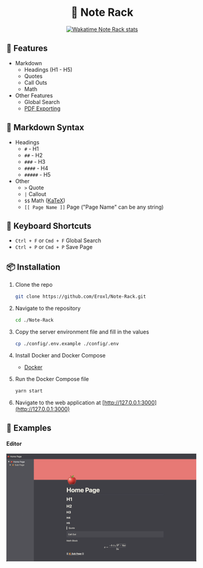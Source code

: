 <h1 align="center">
    📝 Note Rack
</h1>

<div align="center">
    <a href="https://wakatime.com/@Eroxl"><img src="https://wakatime.com/badge/user/f69fecb5-785d-48d4-a275-ee9a147ec35a/project/c6a2aa40-78a1-4946-bcb9-e350f5b1254c.svg" alt="Wakatime Note Rack stats"></a>
</div>

## 🌳 Features
* Markdown
    * Headings (H1 - H5)
    * Quotes
    * Call Outs
    * Math
* Other Features
    * Global Search
    * [PDF Exporting](./images/Note%20Rack%20Page.pdf)

## 📄 Markdown Syntax
- Headings
    - `#` - H1
    - `##` - H2
    - `###` - H3
    - `####` - H4
    - `#####` - H5
- Other
    - `>` Quote
    - `|` Callout
    - `$$` Math ([KaTeX](https://katex.org/))
    -  `[[ Page Name ]]` Page ("Page Name" can be any string)

## 🎹 Keyboard Shortcuts
- `Ctrl + F` or `Cmd + F` Global Search
- `Ctrl + P` or `Cmd + P` Save Page

## 📦 Installation
1. Clone the repo
    ```bash
    git clone https://github.com/Eroxl/Note-Rack.git
    ```

2. Navigate to the repository
    ```bash
    cd ./Note-Rack
    ```

3. Copy the server environment file and fill in the values
    ```bash
    cp ./config/.env.example ./config/.env
    ```

4. Install Docker and Docker Compose
    - [Docker](https://docs.docker.com/get-docker/)

5. Run the Docker Compose file
    ```bash
    yarn start
    ```

6. Navigate to the web application at [http://127.0.0.1:3000](http://127.0.0.1:3000)

## 🔬 Examples

#### Editor
<img src="./images/Desktop_Current_State_Dark.png" width="500">
